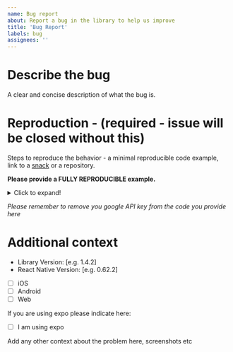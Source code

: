 ```yaml
---
name: Bug report
about: Report a bug in the library to help us improve
title: 'Bug Report'
labels: bug
assignees: ''
---
```


# Describe the bug

A clear and concise description of what the bug is.

# Reproduction - (required - issue will be closed without this)

Steps to reproduce the behavior - a minimal reproducible code example, link to a [snack](https://snakc.expo.io) or a repository.

**Please provide a FULLY REPRODUCIBLE example.**

<details>
  <summary>Click to expand!</summary>
  
  ```javascript
    
    
  ```
</details>

_Please remember to remove you google API key from the code you provide here_

# Additional context

- Library Version: [e.g. 1.4.2]
- React Native Version: [e.g. 0.62.2]

- [ ] iOS
- [ ] Android
- [ ] Web

If you are using expo please indicate here:

- [ ] I am using expo

Add any other context about the problem here, screenshots etc
